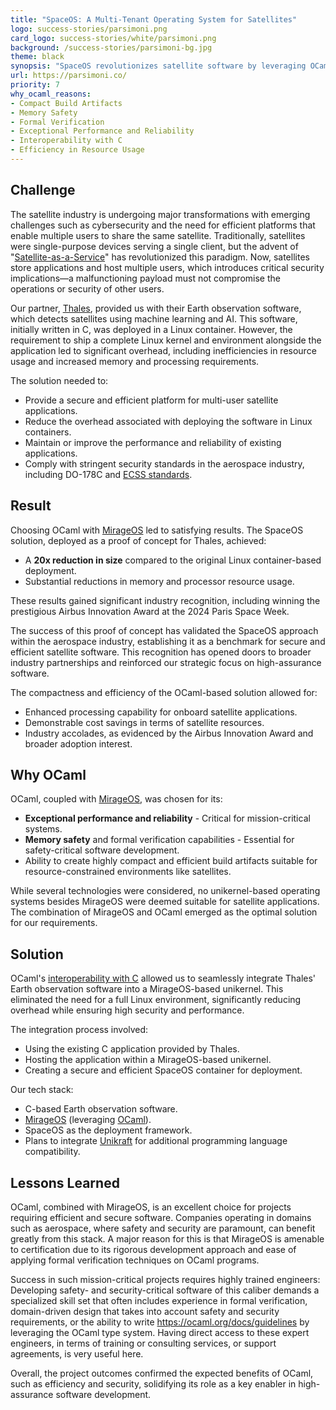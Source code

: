 ```yaml
---
title: "SpaceOS: A Multi-Tenant Operating System for Satellites"
logo: success-stories/parsimoni.png
card_logo: success-stories/white/parsimoni.png
background: /success-stories/parsimoni-bg.jpg
theme: black
synopsis: "SpaceOS revolutionizes satellite software by leveraging OCaml and MirageOS to create a secure, efficient, and lightweight platform for multi-user satellite applications, eliminating the need for bulky Linux environments."
url: https://parsimoni.co/
priority: 7
why_ocaml_reasons:
- Compact Build Artifacts
- Memory Safety
- Formal Verification
- Exceptional Performance and Reliability
- Interoperability with C
- Efficiency in Resource Usage
---
```


## Challenge

The satellite industry is undergoing major transformations with emerging challenges such as cybersecurity and the need for efficient platforms that enable multiple users to share the same satellite. Traditionally, satellites were single-purpose devices serving a single client, but the advent of "[Satellite-as-a-Service](https://www.eutelsat.com/en/blog/satellite-as-a-service-the-future-of-satellite-network-communications.html)" has revolutionized this paradigm. Now, satellites store applications and host multiple users, which introduces critical security implications—a malfunctioning payload must not compromise the operations or security of other users.

Our partner, [Thales](https://www.thalesgroup.com/en/markets/space), provided us with their Earth observation software, which detects satellites using machine learning and AI. This software, initially written in C, was deployed in a Linux container. However, the requirement to ship a complete Linux kernel and environment alongside the application led to significant overhead, including inefficiencies in resource usage and increased memory and processing requirements.

The solution needed to:

- Provide a secure and efficient platform for multi-user satellite applications.
- Reduce the overhead associated with deploying the software in Linux containers.
- Maintain or improve the performance and reliability of existing applications.
- Comply with stringent security standards in the aerospace industry, including DO-178C and [ECSS standards](https://ecss.nl/).

## Result

Choosing OCaml with [MirageOS](https://mirage.io/) led to satisfying results. The SpaceOS solution, deployed as a proof of concept for Thales, achieved:

- A **20x reduction in size** compared to the original Linux container-based deployment.
- Substantial reductions in memory and processor resource usage.

These results gained significant industry recognition, including winning the prestigious Airbus Innovation Award at the 2024 Paris Space Week.

The success of this proof of concept has validated the SpaceOS approach within the aerospace industry, establishing it as a benchmark for secure and efficient satellite software. This recognition has opened doors to broader industry partnerships and reinforced our strategic focus on high-assurance software.

The compactness and efficiency of the OCaml-based solution allowed for:

- Enhanced processing capability for onboard satellite applications.
- Demonstrable cost savings in terms of satellite resources.
- Industry accolades, as evidenced by the Airbus Innovation Award and broader adoption interest.

## Why OCaml

OCaml, coupled with [MirageOS](https://mirage.io/), was chosen for its:

- **Exceptional performance and reliability** - Critical for mission-critical systems.
- **Memory safety** and formal verification capabilities - Essential for safety-critical software development.
- Ability to create highly compact and efficient build artifacts suitable for resource-constrained environments like satellites.

While several technologies were considered, no unikernel-based operating systems besides MirageOS were deemed suitable for satellite applications. The combination of MirageOS and OCaml emerged as the optimal solution for our requirements.

## Solution

OCaml's [interoperability with C](https://ocaml.org/docs/interfacing-c) allowed us to seamlessly integrate Thales' Earth observation software into a MirageOS-based unikernel. This eliminated the need for a full Linux environment, significantly reducing overhead while ensuring high security and performance.

The integration process involved:

- Using the existing C application provided by Thales.
- Hosting the application within a MirageOS-based unikernel.
- Creating a secure and efficient SpaceOS container for deployment.

Our tech stack:

- C-based Earth observation software.
- [MirageOS](https://mirage.io/) (leveraging [OCaml](https://ocaml.org/)).
- SpaceOS as the deployment framework.
- Plans to integrate [Unikraft](https://unikraft.org/) for additional programming language compatibility.

## Lessons Learned

OCaml, combined with MirageOS, is an excellent choice for projects requiring efficient and secure software. Companies operating in domains such as aerospace, where safety and security are paramount, can benefit greatly from this stack. A major reason for this is that MirageOS is amenable to certification due to its rigorous development approach and ease of applying formal verification techniques on OCaml programs.

Success in such mission-critical projects requires highly trained engineers: Developing safety- and security-critical software of this caliber demands a specialized skill set that often includes experience in formal verification, domain-driven design that takes into account safety and security requirements, or the ability to write https://ocaml.org/docs/guidelines by leveraging the OCaml type system. Having direct access to these expert engineers, in terms of training or consulting services, or support agreements, is very useful here.

Overall, the project outcomes confirmed the expected benefits of OCaml, such as efficiency and security, solidifying its role as a key enabler in high-assurance software development.